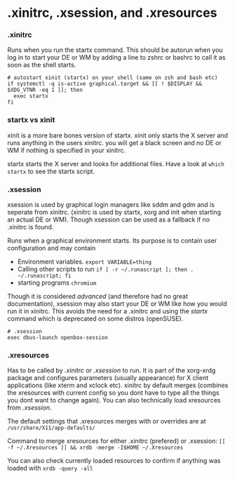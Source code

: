 
# .xinitrc, .xsession, and .xresources

### .xinitrc

Runs when you run the startx command. This should be autorun when you log in to start your DE or WM by adding a line to zshrc or bashrc to call it as soon as the shell starts.

```none
# autostart xinit (startx) on your shell (same on zsh and bash etc)
if systemctl -q is-active graphical.target && [[ ! $DISPLAY && $XDG_VTNR -eq 1 ]]; then
  exec startx
fi
```

### startx vs xinit

xinit is a more bare bones version of startx. xinit only starts the X server and runs anything in the users xinitrc. you will get a black screen and no DE or WM if nothing is specified in your xinitrc.

startx starts the X server and looks for additional files. Have a look at `which startx` to see the  startx script.

### .xsession

xsession is used by graphical login managers like sddm and gdm and is seperate from xinitrc. (xinitrc is used by startx, xorg and init when starting an actual DE or WM).
Though xsession can be used as a fallback if no .xinitrc is found.

Runs when a graphical environment starts. Its purpose is to contain user configuration and may contain

* Environment variables. `export VARIABLE=thing`
* Calling other scripts to run `if [ -r ~/.runascript ]; then . ~/.runascript; fi`
* starting programs `chromium`

Though it is considered *advanced* (and therefore had no great documentation), xsession may also start your DE or WM like how you would run it in xinitrc. This avoids the need for a .xinitrc and using the *startx* command which is deprecated on some distros (openSUSE).

```none
# .xsession
exec dbus-launch openbox-session
```

### .xresources

Has to be called by *.xinitrc* or *.xsession* to run. It is part of the xorg-xrdg package and configures parameters (usually appearance) for X client applications (like xterm and xclock etc).
xinitrc by default merges (combines the xresources with current config so you dont have to type all the things you dont want to change again). You can also technically load xresources from *.xsession*.

The default settings that .xresources merges with or overrides are at `/usr/share/X11/app-defaults/`

Command to merge xresources for either .xinitrc (prefered) or .xsession: `[[ -f ~/.Xresources ]] && xrdb -merge -I$HOME ~/.Xresources`

You can also check currently loaded resources to confirm if anything was loaded with `xrdb -query -all`
